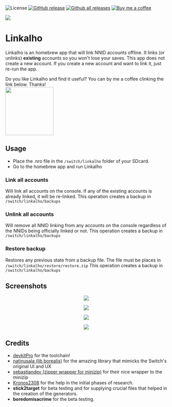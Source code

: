 ![License](https://img.shields.io/badge/License-GPLv3-blue.svg)
[![GitHub release](https://img.shields.io/github/release/rdmrocha/linkalho.svg)](https://github.com/rdmrocha/linkalho/releases/latest/)
[![Github all releases](https://img.shields.io/github/downloads/rdmrocha/linkalho/total.svg)](https://GitHub.com/rdmrocha/linkalho/releases/latest/)
[![Buy me a coffee](https://img.shields.io/badge/buy%20me%20a%20coffee-donate-yellow.svg)](https://paypal.me/rdmrocha)

<p align="left"><img src="https://raw.githubusercontent.com/rdmrocha/linkalho/master/icon.jpg"></p>

# Linkalho

Linkalho is an homebrew app that will link NNID accounts offline. It links (or unlinks) <b>existing</b> accounts so you won't lose your saves.
This app does not create a new account. If you create a new account and want to link it, just re-run the app.


Do you like Linkalho and find it useful? You can by me a coffee clinking the link below. Thanks!<br>
<a href="https://paypal.me/rdmrocha"><img src="https://raw.githubusercontent.com/rdmrocha/linkalho/master/raw/buy-me-a-coffee.png" width="150px" /></a>


## Usage
- Place the .nro file in the `/switch/linkalho` folder of your SDcard.
- Go to the homebrew app and run Linkalho


### Link all accounts
Will link all accounts on the console. If any of the existing accounts is already linked, it will be re-linked.
This operation creates a backup in `/switch/linkalho/backups`

### Unlink all accounts
Will remove all NNID linking from any accounts on the console regardless of the NNIDs being officially linked or not.
This operation creates a backup in `/switch/linkalho/backups`

### Restore backup
Restores any previous state from a backup file. The file must be places in `/switch/linkalho/restore/restore.zip`
This operation creates a backup in `/switch/linkalho/backups`

## Screenshots
<p align="center"><img src="https://raw.githubusercontent.com/rdmrocha/linkalho/master/raw/screenshot1.jpg"></p>
<p align="center"><img src="https://raw.githubusercontent.com/rdmrocha/linkalho/master/raw/screenshot2.jpg"></p>
<p align="center"><img src="https://raw.githubusercontent.com/rdmrocha/linkalho/master/raw/screenshot3.jpg"></p>
<p align="center"><img src="https://raw.githubusercontent.com/rdmrocha/linkalho/master/raw/screenshot4.jpg"></p>

## Credits
  - [devkitPro](https://devkitpro.org) for the toolchain!
  - [natinusala (lib borealis)](https://github.com/natinusala/borealis) for the amazing library that mimicks the Switch's original UI and UX
  - [sebastiandev (zipper wrapper for minizip)](https://github.com/sebastiandev/zipper/) for their nice wrapper to the minizip
  - [Kronos2308](https://github.com/Kronos2308) for the help in the initial phases of research.
  - **stick2target** for beta testing and for supplying crucial files that helped in the creation of the generators.
  - **boredomisacrime** for the beta testing.
